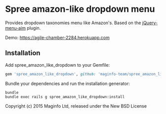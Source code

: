 Spree amazon-like dropdown menu
=======================

Provides dropdown taxonomies menu like Amazon's. Based on the [jQuery-menu-aim](https://github.com/kamens/jQuery-menu-aim) plugin. 

Demo: https://agile-chamber-2284.herokuapp.com

Installation
------------

Add spree_amazon_like_dropdown to your Gemfile:

```ruby
gem 'spree_amazon_like_dropdown', github: 'maginfo-team/spree_amazon_like_dropdown'
```

Bundle your dependencies and run the installation generator:

```shell
bundle
bundle exec rails g spree_amazon_like_dropdown:install
```

Copyright (c) 2015 Maginfo Ltd, released under the New BSD License
